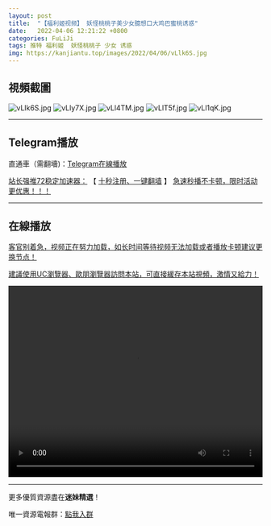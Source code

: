 ```yaml
---
layout: post
title:  "【福利姬视频】 妖怪桃桃子美少女臆想口大鸡巴蜜桃诱惑"
date:   2022-04-06 12:21:22 +0800
categories: FuLiJi
tags: 推特 福利姬  妖怪桃桃子 少女 诱惑
img: https://kanjiantu.top/images/2022/04/06/vLlk6S.jpg
---
```



## 視頻截圖

![vLlk6S.jpg](https://kanjiantu.top/images/2022/04/06/vLlk6S.jpg)
![vLly7X.jpg](https://kanjiantu.top/images/2022/04/06/vLly7X.jpg)
![vLl4TM.jpg](https://kanjiantu.top/images/2022/04/06/vLl4TM.jpg)
![vLlT5f.jpg](https://kanjiantu.top/images/2022/04/06/vLlT5f.jpg)
![vLl1qK.jpg](https://kanjiantu.top/images/2022/04/06/vLl1qK.jpg)

* * *
## Telegram播放

直通車（需翻墻)：[Telegram在線播放](https://t.me/mimeijingxuan/468)

<u>站长强推72稳定加速器：</u> 【 [十秒注册、一键翻墙](https://72vpn.xyz/#/register?code=mimei) 】
<u>  急速秒播不卡顿，限时活动更优惠！！！</u>
* * *
## 在線播放
<u>客官别着急，视频正在努力加载，如长时间等待视频无法加载或者播放卡顿建议更换节点！</u>

<u>建議使用UC瀏覽器、歐朋瀏覽器訪問本站，可直接緩存本站視頻，激情又給力！</u>
<center><video src="https://cdn.publer.io/uploads/videos/624bfdb5db279713e435e016/f0dada0bf15e9881c531624992f8b468.mp4" width="100%" height="380px" controls="controls"></video></center>

* * *
更多優質資源盡在**迷妹精選**！

唯一資源電報群：[點我入群](https://t.me/mimeijingxuan)


